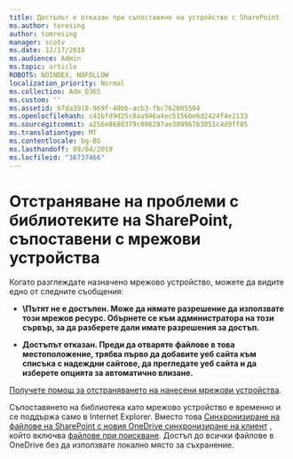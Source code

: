 ```yaml
---
title: Достъпът е отказан при съпоставяне на устройство с SharePoint
ms.author: toresing
author: tomresing
manager: scotv
ms.date: 12/17/2018
ms.audience: Admin
ms.topic: article
ROBOTS: NOINDEX, NOFOLLOW
localization_priority: Normal
ms.collection: Adm_O365
ms.custom: ''
ms.assetid: b7da3918-969f-40bb-acb3-fbc762605504
ms.openlocfilehash: c41bfd9d25c8aa946a4ec5156be6d2424f4e2133
ms.sourcegitcommit: a256e8680379c006287ae30996763051c4d9ff85
ms.translationtype: MT
ms.contentlocale: bg-BG
ms.lasthandoff: 09/04/2019
ms.locfileid: "36737466"
---
```

# <a name="fix-problems-with-sharepoint-libraries-mapped-to-network-drives"></a>Отстраняване на проблеми с библиотеките на SharePoint, съпоставени с мрежови устройства

Когато разглеждате назначено мрежово устройство, можете да видите едно от следните съобщения:
  
- **\\Пътят не е достъпен. Може да нямате разрешение да използвате този мрежов ресурс. Обърнете се към администратора на този сървър, за да разберете дали имате разрешения за достъп.**

- **Достъпът отказан. Преди да отваряте файлове в това местоположение, трябва първо да добавите уеб сайта към списъка с надеждни сайтове, да прегледате уеб сайта и да изберете опцията за автоматично влизане.**

[Получете помощ за отстраняването на нанесени мрежови устройства](https://docs.microsoft.com/sharepoint/support/administration/troubleshoot-mapped-network-drives).
  
Съпоставянето на библиотека като мрежово устройство е временно и се поддържа само в Internet Explorer. Вместо това [Синхронизиране на файлове на SharePoint с новия OneDrive синхронизиране на клиент](https://support.office.com/article/6de9ede8-5b6e-4503-80b2-6190f3354a88.aspx) , който включва [файлове при поискване](https://support.office.com/article/0e6860d3-d9f3-4971-b321-7092438fb38e.aspx). Достъп до всички файлове в OneDrive без да използвате локално място за съхранение.
  